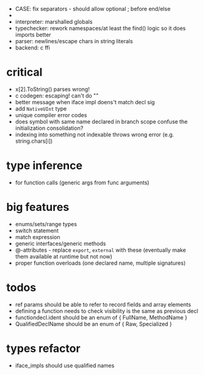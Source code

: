 * CASE: fix separators - should allow optional ; before end/else
* 
* interpreter: marshalled globals
* typechecker: rework namespaces/at least the find() logic so it does imports better
* parser: newlines/escape chars in string literals
* backend: c ffi

# critical

* x[2].ToString() parses wrong!
* c codegen: escaping! can't do ""
* better message when iface impl doens't match decl sig
* add `NativeUInt` type
* unique compiler error codes
* does symbol with same name declared in branch scope confuse the initialization consolidation?
* indexing into something not indexable throws wrong error (e.g. string.chars[i])

# type inference
* for function calls (generic args from func arguments)

# big features

* enums/sets/range types
* switch statement
* match expression
* generic interfaces/generic methods
* @-attributes - replace `export`, `external` with these (eventually make them available at runtime but not now)
* proper function overloads (one declared name, multiple signatures)

# todos

* ref params should be able to refer to record fields and array elements
* defining a function needs to check visibility is the same as previous decl
* functiondecl.ident should be an enum of { FullName, MethodName }
* QualifiedDeclName should be an enum of { Raw, Specialized }

# types refactor

* iface_impls should use qualified names
